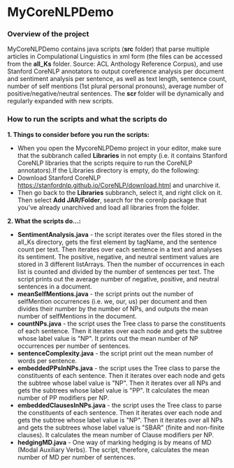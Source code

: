 # MyCoreNLPDemo

### Overview of the project
MyCoreNLPDemo contains java scripts (**src** folder) that parse multiple articles in Compulational Linguistics in xml form (the files can be accessed from the **all_Ks** folder. Source: ACL Anthology Reference Corpus), and use Stanford CoreNLP annotators to output coreference analysis per document and sentiment analysis per sentence, as well as text length, sentence count, number of self mentions (1st plural personal pronouns), average number of positive/negative/neutral sentences. The **scr** folder will be dynamically and regularly expanded with new scripts. 

### How to run the scripts and what the scripts do
**1. Things to consider before you run the scripts:**
- When you open the MycoreNLPDemo project in your editor, make sure that the subbranch called **Libraries** in not empty (i.e. it contains Stanford CoreNLP libraries that the scripts require to run the CoreNLP annotators).If the Libraries directory is empty, do the following:
- Download Stanford CoreNLP https://stanfordnlp.github.io/CoreNLP/download.html and unarchive it.
- Then go back to the **Libraries** subbranch, select it, and right click on it. Then select **Add JAR/Folder**, search for the corenlp package that you've already unarchived and load all libraries from the folder.

**2. What the scripts do...:**
- **SentimentAnalysis.java** - the script iterates over the files stored in the all_Ks directory, gets the first element by tagName, and the sentence count per text. Then iterates over each sentence in a text and analyses its sentiment. The positive, negative, and neutral sentiment values are stored in 3 different listArrays. Then the number of occurrences in each list is counted and divided by the number of sentences per text. The script prints out the average number of negative, positive, and neutral sentences in a document.
- **meanSelfMentions.java** - the script prints out the number of selfMention occurrences (i.e. we, our, us) per document and then divides their number by the number of NPs, and outputs the mean number of selfMentions in the document.
- **countNPs.java** - the script uses the Tree class to parse the constituents of each sentence. Then it iterates over each node and gets the subtree whose label value is "NP". It prints out the mean number of NP occurrences per number of sentences.
- **sentenceComplexity.java** - the script print out the mean number of words per sentence.
- **embeddedPPsInNPs.java** - the script uses the Tree class to parse the constituents of each sentence. Then it iterates over each node and gets the subtree whose label value is "NP". Then it iterates over all NPs and gets the subtrees whose label value is "PP". It calculates the mean number of PP modifiers per NP.
- **embeddedClausesInNPs.java** - the script uses the Tree class to parse the constituents of each sentence. Then it iterates over each node and gets the subtree whose label value is "NP". Then it iterates over all NPs and gets the subtrees whose label value is "SBAR" (finite and non-finite clauses). It calculates the mean number of Clause modifiers per NP.
- **hedgingMD.java** - One way of marking hedging is by means of MD (Modal Auxiliary Verbs). The script, therefore, calculates the mean number of MD per number of sentences.
  
